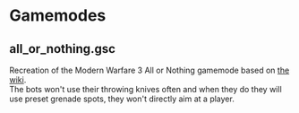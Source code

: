 # Gamemodes

## all_or_nothing.gsc
Recreation of the Modern Warfare 3 All or Nothing gamemode based on [the wiki](https://callofduty.fandom.com/wiki/All_or_Nothing_(Game_Mode)#Call_of_Duty:_Modern_Warfare_3).  
The bots won't use their throwing knives often and when they do they will use preset grenade spots, they won't directly aim at a player.